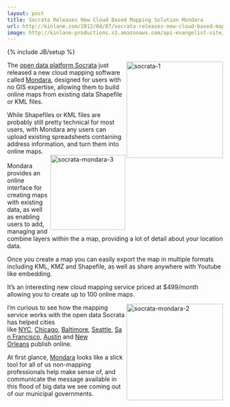 ```yaml
---
layout: post
title: Socrata Releases New Cloud Based Mapping Solution Mondara
url: http://kinlane.com/2012/04/07/socrata-releases-new-cloud-based-mapping-solution-mondara/
image: http://kinlane-productions.s3.amazonaws.com/api-evangelist-site/blog/socrata-1.jpg
---
```

{% include JB/setup %}
<p>
     <a href="http://www.citygridmedia.com/developer/wp-content/uploads/2012/04/socrata-1.jpg"><img class="aligncenter size-medium wp-image-1006" title="socrata-1" src="http://www.citygridmedia.com/developer/wp-content/uploads/2012/04/socrata-1-300x201.jpg"  width="225" align="right"></a>The <a title="Open Data Platform Socrata" href="http://www.socrata.com/">open data platform Socrata</a> just released a new cloud mapping software called <a title="Mondara" href="http://www.socrata.com/mondara/">Mondara</a>, designed for users with no GIS expertise, allowing them to build online maps from existing data Shapefile or KML files.
</p>
<p>
     While Shapefiles or KML files are probably still pretty technical for most users, with Mondara any users can upload existing spreadsheets containing address information, and turn them into online maps.<br>
     <a href="http://www.citygridmedia.com/developer/wp-content/uploads/2012/04/socrata-mondara-3.jpg"><img class="aligncenter size-medium wp-image-1008" title="socrata-mondara-3" src="http://www.citygridmedia.com/developer/wp-content/uploads/2012/04/socrata-mondara-3-300x201.jpg"  width="175" align="right"></a><br>
     Mondara provides an online interface for creating maps with existing data, as well as enabling users to add, managing and combine layers within the a map, providing a lot of detail about your location data.
</p>
<p>
     Once you create a map you can easily export the map in multiple formats including KML, KMZ and Shapefile, as well as share anywhere with Youtube like embedding.
</p>
<p>
     It’s an interesting new cloud mapping service priced at $499/month allowing you to create up to 100 online maps.
</p>
<p>
     <a href="http://www.citygridmedia.com/developer/wp-content/uploads/2012/04/socrata-mondara-2.jpg"><img class="aligncenter size-medium wp-image-1007" title="socrata-mondara-2" src="http://www.citygridmedia.com/developer/wp-content/uploads/2012/04/socrata-mondara-2-300x201.jpg"  width="225" align="right"></a>I’m curious to see how the mapping service works with the open data Socrata has helped cities like <a href="http://nycopendata.socrata.com/" target="_blank">NYC</a>, <a href="http://data.cityofchicago.org/" target="_blank">Chicago</a>, <a href="http://data.baltimorecity.gov/" target="_blank">Baltimore</a>, <a href="http://data.seattle.gov/" target="_blank">Seattle</a>, <a href="http://data.sfgov.org/" target="_blank">San Francisco</a>, <a title="Austin" href="https://data.austintexas.gov/">Austin</a> and <a href="http://data.nola.gov/" target="_blank">New Orleans</a> publish online.
</p>
<p>
     At first glance, <a title="Mondara" href="http://www.socrata.com/mondara/">Mondara</a> looks like a slick tool for all of us non-mapping professionals help make sense of, and communicate the message available in this flood of big data we see coming out of our municipal governments.
</p>